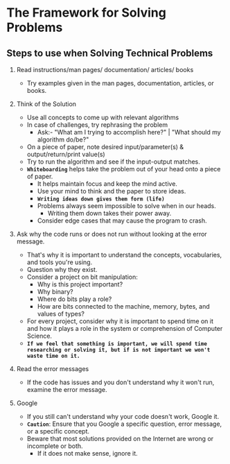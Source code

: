 # **The Framework for Solving Problems**

## **Steps to use when Solving Technical Problems**

1. Read instructions/man pages/ documentation/ articles/ books
    - Try examples given in the man pages, documentation, articles, or books.

2. Think of the Solution
    - Use all concepts to come up with relevant algorithms
    - In case of challenges, try rephrasing the problem
        - Ask:- "What am I trying to accomplish here?" | "What should my algorithm do/be?"
    - On a piece of paper, note desired input/parameter(s) & output/return/print value(s)
    - Try to run the algorithm and see if the input-output matches.
    - **`Whiteboarding`** helps take the problem out of your head onto a piece of paper.
        - It helps maintain focus and keep the mind active.
        - Use your mind to think and the paper to store ideas.
        - **`Writing ideas down gives them form (life)`**
        - Problems always seem impossible to solve when in our heads.
            - Writing them down takes their power away.
        - Consider edge cases that may cause the program to crash.
3. Ask why the code runs or does not run without looking at the error message.
    - That's why it is important to understand the concepts, vocabularies, and tools you're using.
    - Question why they exist.
    - Consider a project on bit manipulation:
        - Why is this project important?
        - Why binary?
        - Where do bits play a role?
        - How are bits connected to the machine, memory, bytes, and values of types?
    - For every project, consider why it is important to spend time on it and how it plays a role in the system or comprehension of Computer Science.
    - **`If we feel that something is important, we will spend time researching or solving it, but if is not important we won't waste time on it.`**
4. Read the error messages
    - If the code has issues and you don't understand why it won't run, examine the error message.

5. Google
    - If you still can't understand why your code doesn't work, Google it.
    - **`Caution`**: Ensure that you Google a specific question, error message, or a specific concept.
    - Beware that most solutions provided on the Internet are wrong or incomplete or both.
        - If it does not make sense, ignore it.
